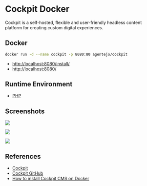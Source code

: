 # Cockpit Docker

Cockpit is a self-hosted, flexible and user-friendly headless content platform for creating custom digital experiences.

## Docker
```sh
docker run -d --name cockpit -p 8080:80 agentejo/cockpit
```
- [http://localhost:8080/install/](http://localhost:8080/install/)
- [http://localhost:8080/](http://localhost:8080/)

## Runtime Environment
- [PHP](https://www.php.net/downloads)

## Screenshots
![](https://getcockpit.com/site/assets/media/img/dashboard.webp)

![](https://getcockpit.com/site/assets/media/img/screen-assets.webp)

![](https://getcockpit.com/docs/core/concepts/users/user-edit.png)

## References
- [Cockpit](https://getcockpit.com/)
- [Cockpit GitHub](https://github.com/Cockpit-HQ)
- [How to install Cockpit CMS on Docker](https://www.how2shout.com/how-to/how-to-install-cockpit-cms-on-docker.html)
